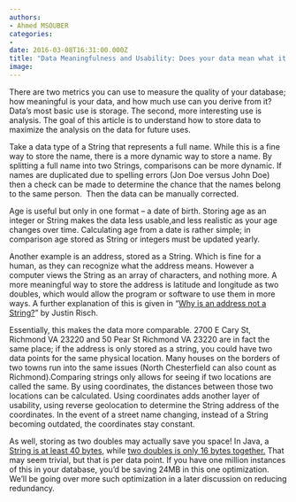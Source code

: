 ```yaml
---
authors:
- Ahmed MSOUBER
categories:
- 
date: 2016-03-08T16:31:00.000Z
title: "Data Meaningfulness and Usability: Does your data mean what it says?"
image: 
---
```


There are two metrics you can use to measure the quality of your database; how meaningful is your data, and how much use can you derive from it? Data’s most basic use is storage. The second, more interesting use is analysis. The goal of this article is to understand how to store data to maximize the analysis on the data for future uses.

Take a data type of a String that represents a full name. While this is a fine way to store the name, there is a more dynamic way to store a name. By splitting a full name into two Strings, comparisons can be more dynamic. If names are duplicated due to spelling errors (Jon Doe versus John Doe) then a check can be made to determine the chance that the names belong to the same person.  Then the data can be manually corrected.

Age is useful but only in one format – a date of birth. Storing age as an integer or String makes the data less usable,and less realistic as your age changes over time. Calculating age from a date is rather simple; in comparison age stored as String or integers must be updated yearly.

Another example is an address, stored as a String. Which is fine for a human, as they can recognize what the address means. However a computer views the String as an array of characters, and nothing more. A more meaningful way to store the address is latitude and longitude as two doubles, which would allow the program or software to use them in more ways. A further explanation of this is given in “[Why is an address not a String?](http://www.ipponusa.com/blog/address-not-string-applying-concepts-data-meaningfulness-usefulness/)” by Justin Risch.

Essentially, this makes the data more comparable. 2700 E Cary St, Richmond VA 23220 and 50 Pear St Richmond VA 23220 are in fact the same place; if the address is only stored as a string, you could have two data points for the same physical location. Many houses on the borders of two towns run into the same issues (North Chesterfield can also count as Richmond).Comparing strings only allows for seeing if two locations are called the same. By using coordinates, the distances between those two locations can be calculated. Using coordinates adds another layer of usability, using reverse geolocation to determine the String address of the coordinates. In the event of a street name changing, instead of a String becoming outdated, the coordinates stay constant.

As well, storing as two doubles may actually save you space! In Java, a </span>[<span style="font-weight: 400;">String is at least 40 bytes</span>](http://www.javaworld.com/article/2077496/testing-debugging/java-tip-130--do-you-know-your-data-size-.html), while </span>[<span style="font-weight: 400;">two doubles is only 16 bytes together.](http://www.javacamp.org/javaI/primitiveTypes.html) That may seem trivial, but that is per data point. If you have one million instances of this in your database, you’d be saving 24MB in this one optimization. We’ll be going over more such optimization in a later discussion on reducing redundancy.
